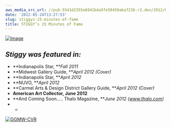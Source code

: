 ```yaml
---
aws_media_src_url: //pub-5541d2355e6941b4a5fe50450aba723b.r2.dev/2012/05/astigmatism-closeup-blk-lw.jpg
date: '2012-05-24T13:27:53'
slug: stiggys-15-minutes-of-fame
title: STIGGY’s 15 Minutes of Fame
---
```


 [![Image](//pub-5541d2355e6941b4a5fe50450aba723b.r2.dev/2012/05/astigmatism-closeup-blk-lw.jpg?w=487)](//pub-5541d2355e6941b4a5fe50450aba723b.r2.dev/2012/05/astigmatism-closeup-blk-lw.jpg)

 ***Stiggy was featured in:***
-----------------------------

  * **Indianapolis Star, ***Fall 2011*
 * **Midwest Gallery Guide, ***April 2012 (Cover)*
 * **Indianapolis Star, ***April 2012*
 * **NUVO, ***April 2012*
 * **Carmel Arts & Design District Gallery Guide, ***April 2012 (Cover)*
 * **American Art Collector, June 2012**
 * **And Coming Soon….. Thalo Magazine, ***June 2012 (www.thalo.com)*
  * *

 [![](//pub-5541d2355e6941b4a5fe50450aba723b.r2.dev/2012/03/ggmw-cvr1.jpg?w=186&h=300 "GGMW-CVR")](//pub-5541d2355e6941b4a5fe50450aba723b.r2.dev/2012/03/ggmw-cvr1.jpg)
